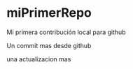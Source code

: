 # miPrimerRepo

Mi primera contribución local para github

Un commit mas desde github

una actualizacion mas

